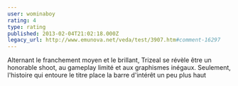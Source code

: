 ```yaml
---
user: wominaboy
rating: 4
type: rating
published: 2013-02-04T21:02:18.000Z
legacy_url: http://www.emunova.net/veda/test/3907.htm#comment-16297
---
```

Alternant le franchement moyen et le brillant, Trizeal se révèle être un honorable shoot, au gameplay limité et aux graphismes inégaux. Seulement, l'histoire qui entoure le titre place la barre d'intérêt un peu plus haut